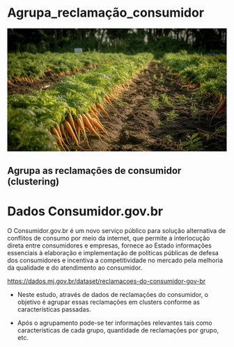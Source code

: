 # Agrupa_reclamação_consumidor

![Imagem de Cenoura](https://github.com/jairobernardesjunior/Prediz_preco_cenoura/blob/main/cenoura.png)
 
## Agrupa as reclamações de consumidor (clustering)

# Dados Consumidor.gov.br
O Consumidor.gov.br é um novo serviço público para solução alternativa de conflitos de consumo por meio da internet, que permite a interlocução direta entre consumidores e empresas, fornece ao Estado informações essenciais à elaboração e implementação de políticas públicas de defesa dos consumidores e incentiva a competitividade no mercado pela melhoria da qualidade e do atendimento ao consumidor.

https://dados.mj.gov.br/dataset/reclamacoes-do-consumidor-gov-br

- Neste estudo, através de dados de reclamações do consumidor, o objetivo é agrupar essas reclamações em clusters conforme as características passadas.

- Após o agrupamento pode-se ter informações relevantes tais como características de cada grupo, quantidade de reclamações por grupo, etc.